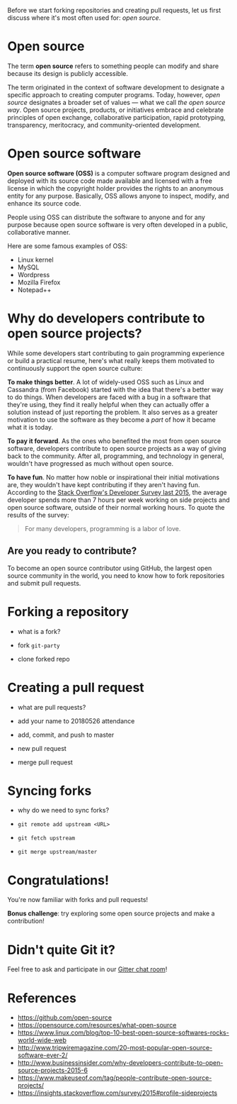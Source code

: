 Before we start forking repositories and creating pull requests, let us first discuss where it's most often used for: *open source*.

# Open source

The term **open source** refers to something people can modify and share because its design is publicly accessible.

The term originated in the context of software development to designate a specific approach to creating computer programs. Today, however, *open source* designates a broader set of values — what we call *the open source way*. Open source projects, products, or initiatives embrace and celebrate principles of open exchange, collaborative participation, rapid prototyping, transparency, meritocracy, and community-oriented development.

# Open source software

**Open source software (OSS)** is a computer software program designed and deployed with its source code made available and licensed with a free license in which the copyright holder provides the rights to an anonymous entity for any purpose. Basically, OSS allows anyone to inspect, modify, and enhance its source code.

People using OSS can distribute the software to anyone and for any purpose because open source software is very often developed in a public, collaborative manner.

Here are some famous examples of OSS:
* Linux kernel
* MySQL
* Wordpress
* Mozilla Firefox
* Notepad++

# Why do developers contribute to open source projects?

While some developers start contributing to gain programming experience or build a practical resume, here's what really keeps them motivated to continuously support the open source culture:

**To make things better**. A lot of widely-used OSS such as Linux and Cassandra (from Facebook) started with the idea that there's a better way to do things. When developers are faced with a bug in a software that they're using, they find it really helpful when they can actually offer a solution instead of just reporting the problem. It also serves as a greater motivation to use the software as they become a *part* of how it became what it is today.

**To pay it forward**. As the ones who benefited the most from open source software, developers contribute to open source projects as a way of giving back to the community. After all, programming, and technology in general, wouldn't have progressed as much without open source.

**To have fun**. No matter how noble or inspirational their initial motivations are, they wouldn't have kept contributing if they aren't having fun. According to the [Stack Overflow's Developer Survey last 2015](https://insights.stackoverflow.com/survey/2015#profile-sideprojects), the average developer spends more than 7 hours per week working on side projects and open source software, outside of their normal working hours. To quote the results of the survey:

> For many developers, programming is a labor of love.

## Are you ready to contribute?

To become an open source contributor using GitHub, the largest open source community in the world, you need to know how to fork repositories and submit pull requests.

# Forking a repository

* what is a fork?

* fork `git-party`

* clone forked repo

# Creating a pull request

* what are pull requests?

* add your name to 20180526 attendance

* add, commit, and push to master

* new pull request

* merge pull request

# Syncing forks

* why do we need to sync forks?

* `git remote add upstream <URL>`

* `git fetch upstream`

* `git merge upstream/master`

# Congratulations!

You're now familiar with forks and pull requests!

**Bonus challenge**: try exploring some open source projects and make a contribution!

# Didn't quite Git it?

Feel free to ask and participate in our [Gitter chat room](https://gitter.im/WWCodeManila/Git)!

# References

* https://github.com/open-source
* https://opensource.com/resources/what-open-source
* https://www.linux.com/blog/top-10-best-open-source-softwares-rocks-world-wide-web
* http://www.tripwiremagazine.com/20-most-popular-open-source-software-ever-2/
* http://www.businessinsider.com/why-developers-contribute-to-open-source-projects-2015-6
* https://www.makeuseof.com/tag/people-contribute-open-source-projects/
* https://insights.stackoverflow.com/survey/2015#profile-sideprojects